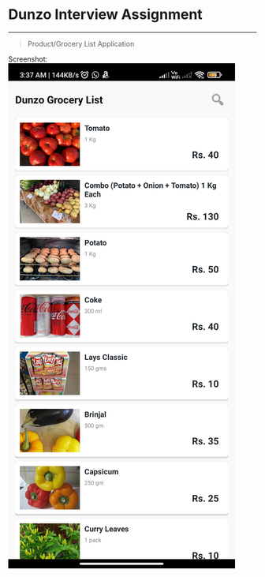# Dunzo Interview Assignment
--------------------------------------------------------------

> Product/Grocery List Application

Screenshot:
![Screenshot](asadkhan1776_dunzo_interview_product-list-app_screenshot.jpg)
